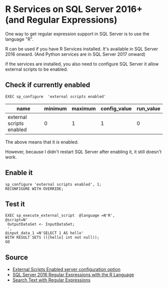 ﻿# R Services on SQL Server 2016+ (and Regular Expressions)

One way to get regular expression support in SQL Server is to use the language "R".

R can be used if you have R Services installed. It's available in SQL Server 2016 onward. (And Python services are in SQL Server 2017 onward)

if the services are installed, you also need to configure SQL Server it allow external scripts to be enabled.

## Check if currently enabled

	EXEC sp_configure  'external scripts enabled'

| name | minimum | maximum | config_value | run_value |
|------|---------|---------|--------------|-----------|
| external scripts enabled | 0 | 1 | 1 | 0 |

The above means that it *is* enabled.

However, because I didn't restart SQL Server after enabling it, it still doesn't work.

## Enable it

	sp_configure 'external scripts enabled', 1;
	RECONFIGURE WITH OVERRIDE;

## Test it

	EXEC sp_execute_external_script  @language =N'R',
	@script=N'
	 OutputDataSet <- InputDataSet;
	 ',
	@input_data_1 =N'SELECT 1 AS hello'
	WITH RESULT SETS (([hello] int not null));
	GO

##

## Source

* [External Scripts Enabled server configuration option](https://docs.microsoft.com/en-us/sql/database-engine/configure-windows/external-scripts-enabled-server-configuration-option?view=sql-server-ver15)
* [SQL Server 2016 Regular Expressions with the R Language](https://www.mssqltips.com/sqlservertip/4748/sql-server-2016-regular-expressions-with-the-r-language/)
* [Search Text with Regular Expressions](https://docs.microsoft.com/en-us/sql/ssms/scripting/search-text-with-regular-expressions?view=sql-server-ver15)
